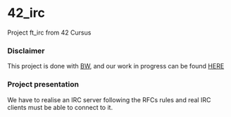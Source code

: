 
# 42_irc

Project ft_irc from 42 Cursus

### Disclaimer
This project is done with [BW](https://github.com/itzbw), and our work in progress can be found [HERE](https://github.com/itzbw/ft_irc/)


### Project presentation
We have to realise an IRC server following the RFCs rules and real IRC clients must be able to connect to it.